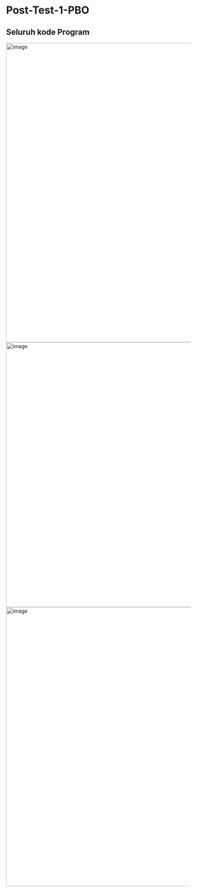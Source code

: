 # Post-Test-1-PBO

## Seluruh kode Program

<img width="1453" height="813" alt="image" src="https://github.com/user-attachments/assets/babd2a55-bd17-47b8-949b-7cf8fe798257" />
<img width="1186" height="719" alt="image" src="https://github.com/user-attachments/assets/784272b3-1a09-4ee4-b416-f142ea26778a" />
<img width="803" height="758" alt="image" src="https://github.com/user-attachments/assets/a50462cd-c469-4eb9-8a7d-271e18640f66" />


